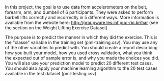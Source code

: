 In this project, the goal is to use data from accelerometers on the belt, forearm, arm, and dumbell of 6 participants. They were asked to perform barbell lifts correctly and incorrectly in 5 different ways. More information is available from the website here: http://groupware.les.inf.puc-rio.br/har (see the section on  the Weight Lifting Exercise Dataset). 

The purpose is to predict the manner in which they did the exercise. This is the "classe" variable in the training set (pml-training.csv). You may use any of the other variables to predict with. You should create a report describing how you built your model, how you used cross validation, what you think the expected out of sample error is, and why you made the choices you did. You will also use your prediction model to predict 20 different test cases. You should also apply your machine learning algorithm to the 20 test cases available in the test dataset (pml-testing.csv). 
